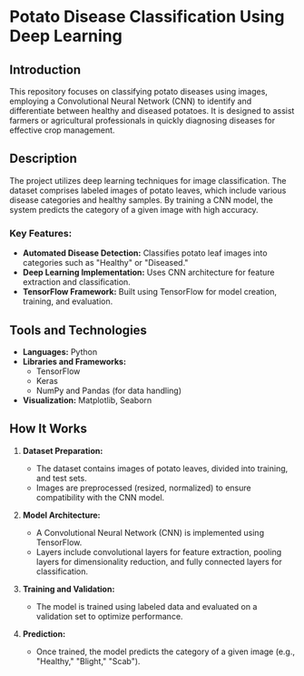 # Potato Disease Classification Using Deep Learning

## Introduction
This repository focuses on classifying potato diseases using images, employing a Convolutional Neural Network (CNN) to identify and differentiate between healthy and diseased potatoes. It is designed to assist farmers or agricultural professionals in quickly diagnosing diseases for effective crop management.

## Description
The project utilizes deep learning techniques for image classification. The dataset comprises labeled images of potato leaves, which include various disease categories and healthy samples. By training a CNN model, the system predicts the category of a given image with high accuracy.

### Key Features:
- **Automated Disease Detection:** Classifies potato leaf images into categories such as "Healthy" or "Diseased."
- **Deep Learning Implementation:** Uses CNN architecture for feature extraction and classification.
- **TensorFlow Framework:** Built using TensorFlow for model creation, training, and evaluation.

## Tools and Technologies
- **Languages:** Python
- **Libraries and Frameworks:**
  - TensorFlow
  - Keras
  - NumPy and Pandas (for data handling)
- **Visualization:** Matplotlib, Seaborn

## How It Works
1. **Dataset Preparation:**
   - The dataset contains images of potato leaves, divided into training, and test sets.
   - Images are preprocessed (resized, normalized) to ensure compatibility with the CNN model.

2. **Model Architecture:**
   - A Convolutional Neural Network (CNN) is implemented using TensorFlow.
   - Layers include convolutional layers for feature extraction, pooling layers for dimensionality reduction, and fully connected layers for classification.

3. **Training and Validation:**
   - The model is trained using labeled data and evaluated on a validation set to optimize performance.

4. **Prediction:**
   - Once trained, the model predicts the category of a given image (e.g., "Healthy," "Blight," "Scab").

